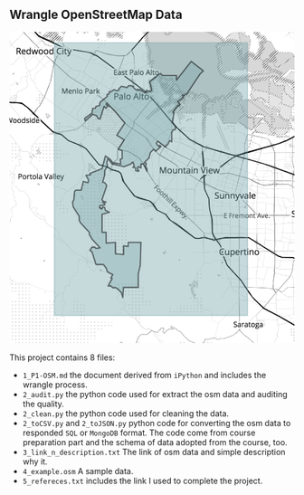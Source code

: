 ## Wrangle OpenStreetMap Data

![working map](PaloNMountain.png)

This project contains 8 files:

 - `1_P1-OSM.md` the document derived from `iPython` and includes the wrangle process.
 - `2_audit.py` the python code used for extract the osm data and auditing the quality.
 - `2_clean.py` the python code used for cleaning the data.
 - `2_toCSV.py` and `2_toJSON.py` python code for converting the osm data to responded `SQL` or `MongoDB` format. The code come from course preparation part and the schema of data adopted from the course, too.
 - `3_link_n_description.txt` The link of osm data and simple description why it.
 - `4_example.osm` A sample data.
 - `5_refereces.txt` includes the link I used to complete the project.
